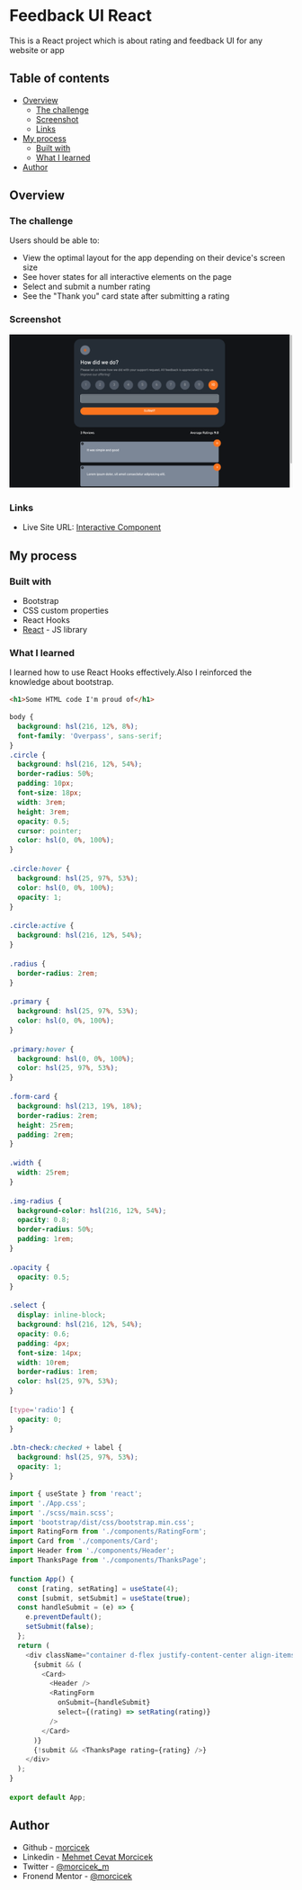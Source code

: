 # Feedback UI React

This is a React project which is about rating and feedback UI for any website or app

## Table of contents

- [Overview](#overview)
  - [The challenge](#the-challenge)
  - [Screenshot](#screenshot)
  - [Links](#links)
- [My process](#my-process)
  - [Built with](#built-with)
  - [What I learned](#what-i-learned)
- [Author](#author)

## Overview

### The challenge

Users should be able to:

- View the optimal layout for the app depending on their device's screen size
- See hover states for all interactive elements on the page
- Select and submit a number rating
- See the "Thank you" card state after submitting a rating

### Screenshot

![](./src/assets/images/screenShot.png)

### Links

- Live Site URL: [Interactive Component](https://incomparable-granita-a4ae87.netlify.app/)

## My process

### Built with

- Bootstrap
- CSS custom properties
- React Hooks
- [React](https://reactjs.org/) - JS library

### What I learned

I learned how to use React Hooks effectively.Also I reinforced the knowledge about bootstrap.

```html
<h1>Some HTML code I'm proud of</h1>
```

```css
body {
  background: hsl(216, 12%, 8%);
  font-family: 'Overpass', sans-serif;
}
.circle {
  background: hsl(216, 12%, 54%);
  border-radius: 50%;
  padding: 10px;
  font-size: 18px;
  width: 3rem;
  height: 3rem;
  opacity: 0.5;
  cursor: pointer;
  color: hsl(0, 0%, 100%);
}

.circle:hover {
  background: hsl(25, 97%, 53%);
  color: hsl(0, 0%, 100%);
  opacity: 1;
}

.circle:active {
  background: hsl(216, 12%, 54%);
}

.radius {
  border-radius: 2rem;
}

.primary {
  background: hsl(25, 97%, 53%);
  color: hsl(0, 0%, 100%);
}

.primary:hover {
  background: hsl(0, 0%, 100%);
  color: hsl(25, 97%, 53%);
}

.form-card {
  background: hsl(213, 19%, 18%);
  border-radius: 2rem;
  height: 25rem;
  padding: 2rem;
}

.width {
  width: 25rem;
}

.img-radius {
  background-color: hsl(216, 12%, 54%);
  opacity: 0.8;
  border-radius: 50%;
  padding: 1rem;
}

.opacity {
  opacity: 0.5;
}

.select {
  display: inline-block;
  background: hsl(216, 12%, 54%);
  opacity: 0.6;
  padding: 4px;
  font-size: 14px;
  width: 10rem;
  border-radius: 1rem;
  color: hsl(25, 97%, 53%);
}

[type='radio'] {
  opacity: 0;
}

.btn-check:checked + label {
  background: hsl(25, 97%, 53%);
  opacity: 1;
}
```

```js
import { useState } from 'react';
import './App.css';
import './scss/main.scss';
import 'bootstrap/dist/css/bootstrap.min.css';
import RatingForm from './components/RatingForm';
import Card from './components/Card';
import Header from './components/Header';
import ThanksPage from './components/ThanksPage';

function App() {
  const [rating, setRating] = useState(4);
  const [submit, setSubmit] = useState(true);
  const handleSubmit = (e) => {
    e.preventDefault();
    setSubmit(false);
  };
  return (
    <div className="container d-flex justify-content-center align-items-center vh-100 mt-4">
      {submit && (
        <Card>
          <Header />
          <RatingForm
            onSubmit={handleSubmit}
            select={(rating) => setRating(rating)}
          />
        </Card>
      )}
      {!submit && <ThanksPage rating={rating} />}
    </div>
  );
}

export default App;
```

## Author

- Github - [morcicek](https://github.com/morcicek)
- Linkedin - [Mehmet Cevat Morcicek](https://linkedin.com/in/mehmet-cevat-morcicek-b50a29178)
- Twitter - [@morcicek_m](https://twitter.com/morcicek_m)
- Fronend Mentor - [@morcicek](https://www.frontendmentor.io/profile/morcicek)
